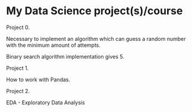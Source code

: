 # My Data Science project(s)/course

Project 0.

Necessary to implement an algorithm which can guess a random number with the minimum amount of attempts.

Binary search algorithm implementation gives 5.

Project 1.

How to work with Pandas.

Project 2.

EDA - Exploratory Data Analysis